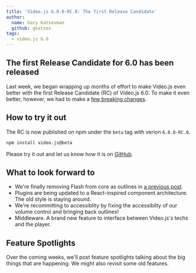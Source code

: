 ```yaml
---
title: 'Video.js 6.0.0-RC.0: The first Release Candidate'
author:
  name: Gary Katsevman
  github: gkatsev
tags:
  - video.js 6.0
---
```


## The first Release Candidate for 6.0 has been released
Last week, we began wrapping up months of effort to make Video.js even better with the first Release Candidate (RC) of Video.js 6.0. To make it even better, however, we had to make a [few breaking changes](https://github.com/videojs/video.js/compare/v5.16.0...v6.0.0-RC.0).

## How to try it out
The RC is now published on npm under the `beta` tag with verion `6.0.0-RC.0`.

```sh
npm install video.js@beta
```
Please try it out and let us know how it is on [GitHub](https://github.com/videojs/video.js/issues).

## What to look forward to
* We're finally removing Flash from core as outlines in [a previous post](http://blog.videojs.com/the-end-of-html-first/).
* Plugins are being updated to a React-inspired component architecture. The old style is staying around.
* We're recommitting to accessiblity by fixing the accessibilty of our volume control and bringing back outlines!
* Middleware. A brand new feature to interface between Video.js's techs and the player.

## Feature Spotlights
Over the coming weeks, we'll post feature spotlights talking about the big things that are happening.
We might also revisit some old features.

